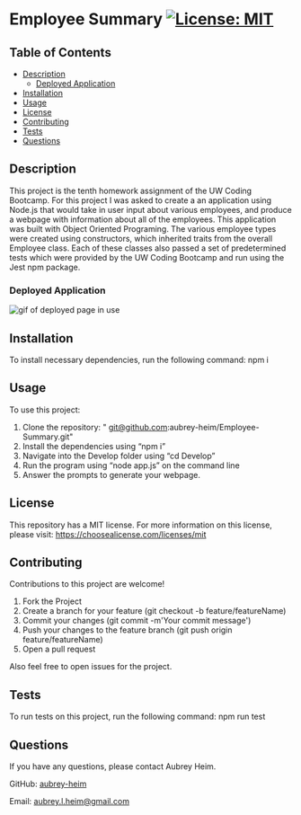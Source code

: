 # Employee Summary [![License: MIT](https://img.shields.io/badge/License-MIT-yellow.svg)](https://opensource.org/licenses/MIT)

## Table of Contents
* [Description](#description)
    * [Deployed Application](#deployed-application)
* [Installation](#installation)
* [Usage](#usage)
* [License](#license)
* [Contributing](#contributing)
* [Tests](#tests)
* [Questions](#questions)
    
## Description
This project is the tenth homework assignment of the UW Coding Bootcamp. For this project I was asked to create a an application using Node.js that would take in user input about various employees, and produce a webpage with information about all of the employees. This application was built with Object Oriented Programing. The various employee types were created using constructors, which inherited traits from the overall Employee class. Each of these classes also passed a set of predetermined tests which were provided by the UW Coding Bootcamp and run using the Jest npm package.

### Deployed Application
<img src="deployed.gif" alt="gif of deployed page in use">

## Installation
To install necessary dependencies, run the following command: npm i

## Usage
To use this project:<ol>      <li>Clone the repository: " git@github.com:aubrey-heim/Employee-Summary.git"</li><li>Install the dependencies using “npm i”</li><li>Navigate into the Develop folder using “cd Develop”</li><li> Run the program using “node app.js” on the command line</li><li> Answer the prompts to generate your webpage.</li></ol>

## License
This repository has a MIT license. For more information on this license, please visit: https://choosealicense.com/licenses/mit     

## Contributing
Contributions to this project are welcome!
<ol>
    <li>Fork the Project</li>
    <li>Create a branch for your feature (git checkout -b feature/featureName)</li>
    <li>Commit your changes (git commit -m'Your commit message')</li>
    <li>Push your changes to the feature branch (git push origin feature/featureName)</li>
    <li>Open a pull request</li>
</ol>

Also feel free to open issues for the project.

## Tests
To run tests on this project, run the following command: npm run test

## Questions
If you have any questions, please contact Aubrey Heim.

GitHub: [aubrey-heim](https://github.com/aubrey-heim)

Email: [aubrey.l.heim@gmail.com](mailto:aubrey.l.heim@gmail.com)

